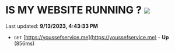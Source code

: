 # IS MY WEBSITE RUNNING ? [![](https://img.shields.io/static/v1?label=Sponsor&message=%E2%9D%A4&logo=GitHub&color=%23fe8e86)](https://github.com/sponsors/<username>)

Last updated: **9/13/2023, 4:43:33 PM**

- `GET` [https://youssefservice.me](https://youssefservice.me) - **Up** (856ms)
